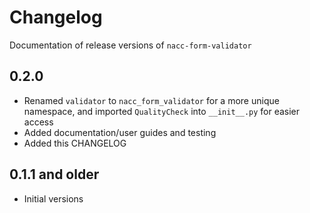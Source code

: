 # Changelog

Documentation of release versions of `nacc-form-validator`

## 0.2.0

* Renamed `validator` to `nacc_form_validator` for a more unique namespace, and imported `QualityCheck` into `__init__.py` for easier access
* Added documentation/user guides and testing
* Added this CHANGELOG

## 0.1.1 and older

* Initial versions
